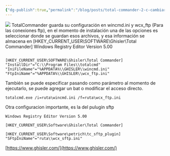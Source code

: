 ```yaml
---
{"dg-publish":true,"permalink":"/blog/posts/total-commander-2-c-cambiar-la-ruta-del-archivo-de-configuraci-c3-b3n/"}
---
```


[
![](../fetched_images\tcini.png)](https://blogger.googleusercontent.com/img/b/R29vZ2xl/AVvXsEhkW5rPW20YAoHnYReCOyBLu_xuvV3HmNRwY9o1M00e0fo-mlWhdkeHE7QHVoeib2jbLFTFEEEy4eHvJddtS_rl_kyO-UM73Opj9ERvvWhupTTpkBOrm_X26GnOz5rSvmiaa7IHJ8pp_lCi5YY7z3sKNUfynMUeIuPHFQKJNOU4U6Rvt1bGo6pF_ZNLXUs/s600/tcini.png)
  TotalCommander guarda su configuración en wincmd.ini y wcx\_ftp \(Para las
  conexiones ftp\), en el momento de instalación una de las opciones es
  seleccionar donde se guardan esos archivos, y esa información se almacena en
  \[HKEY\_CURRENT\_USER\SOFTWARE\Ghisler\Total Commander\]
Windows Registry Editor Version 5.00
```

[HKEY_CURRENT_USER\SOFTWARE\Ghisler\Total Commander]
"InstallDir"="C:\\Program Files\\totalcmd"
"IniFileName"="%APPDATA%\\GHISLER\\wincmd.ini"
"FtpIniName"="%APPDATA%\\GHISLER\\wcx_ftp.ini"
```

  También se puede especificar pasando como parámetro al momento de ejecutarlo,
  se puede agregar un bat o modificar el acceso directo.
```
totalcmd.exe /i=ruta\wincmd.ini /f=ruta\wcx_ftp.ini
```

Otra configuracion importante, es la del pulugin sftp
```
Windows Registry Editor Version 5.00

[HKEY_CURRENT_USER\Software\Ghisler\Total Commander]

[HKEY_CURRENT_USER\Software\petrich\tc_sftp_plugin]
"SFtpIniName"="ruta\\wcx_sftp.ini"
```
[https://www.ghisler.com/](https://www.ghisler.com/)
